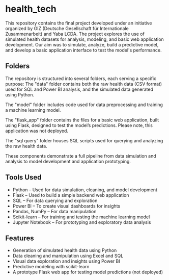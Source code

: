 # health_tech
This repository contains the final project developed under an initiative organized by GIZ (Deutsche Gesellschaft für Internationale Zusammenarbeit) and Yaba LCDA. The project explores the use of simulated health datasets for analysis, modeling, and basic web application development. Our aim was to simulate, analyze, build a predictive model, and develop a basic application interface to test the model's performance.

## Folders
The repository is structured into several folders, each serving a specific purpose:
The "data" folder contains both the raw health data (CSV format) used for SQL and Power BI analysis, and the simulated data generated using Python.

The "model" folder includes code used for data preprocessing and training a machine learning model.

The "flask_app" folder contains the files for a basic web application, built using Flask, designed to test the model’s predictions. Please note, this application was not deployed.

The "sql query" folder houses SQL scripts used for querying and analyzing the raw health data.

These components demonstrate a full pipeline from data simulation and analysis to model development and application prototyping.

## Tools Used
- Python – Used for data simulation, cleaning, and model development
- Flask – Used to build a simple backend web application
- SQL – For data querying and exploration
- Power BI – To create visual dashboards for insights
- Pandas, NumPy – For data manipulation
- Scikit-learn – For training and testing the machine learning model
- Jupyter Notebook – For prototyping and exploratory data analysis

## Features
- Generation of simulated health data using Python
- Data cleaning and manipulation using Excel and SQL
- Visual data exploration and insights using Power BI
- Predictive modeling with scikit-learn
- A prototype Flask web app for testing model predictions (not deployed)